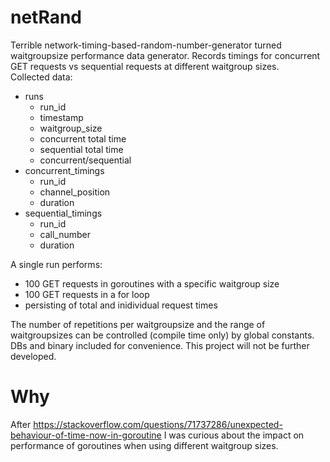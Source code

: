 # netRand
Terrible network-timing-based-random-number-generator turned waitgroupsize performance data generator. 
Records timings for concurrent GET requests vs sequential requests at different waitgroup sizes.  
Collected data:
- runs
  - run_id
  - timestamp
  - waitgroup_size
  - concurrent total time
  - sequential total time
  - concurrent/sequential
- concurrent_timings
  - run_id
  - channel_position
  - duration
- sequential_timings
  - run_id
  - call_number
  - duration

A single run performs:
- 100 GET requests in goroutines with a specific waitgroup size
- 100 GET requests in a for loop
- persisting of total and inidividual request times

The number of repetitions per waitgroupsize and the range of waitgroupsizes can be controlled (compile time only) by global constants. 
DBs and binary included for convenience. This project will not be further developed.

# Why
After https://stackoverflow.com/questions/71737286/unexpected-behaviour-of-time-now-in-goroutine I was curious about the impact on performance of goroutines when using 
different waitgroup sizes.

